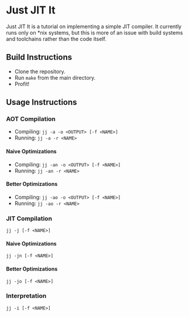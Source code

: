 # Just JIT It
Just JIT It is a tutorial on implementing a simple JIT compiler. It currently runs only on *nix systems, but this is more of an issue with build systems and toolchains rather than the code itself.

## Build Instructions
- Clone the repository.
- Run `make` from the main directory.
- Profit!

## Usage Instructions
### AOT Compilation
- Compiling: `jj -a -o <OUTPUT> [-f <NAME>]`
- Running: `jj -a -r <NAME>`

#### Naive Optimizations
- Compiling: `jj -an -o <OUTPUT> [-f <NAME>]`
- Running: `jj -an -r <NAME>`

#### Better Optimizations
- Compiling: `jj -ao -o <OUTPUT> [-f <NAME>]`
- Running: `jj -ao -r <NAME>`

### JIT Compilation
`jj -j [-f <NAME>]`

#### Naive Optimizations
`jj -jn [-f <NAME>]`

#### Better Optimizations
`jj -jo [-f <NAME>]`

### Interpretation
`jj -i [-f <NAME>]`